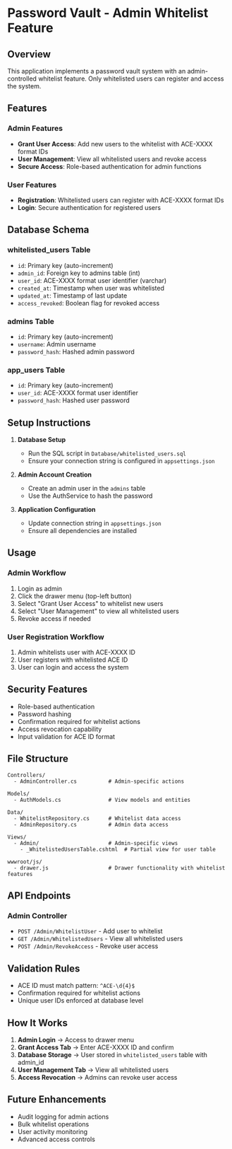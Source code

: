 # Password Vault - Admin Whitelist Feature

## Overview
This application implements a password vault system with an admin-controlled whitelist feature. Only whitelisted users can register and access the system.

## Features

### Admin Features
- **Grant User Access**: Add new users to the whitelist with ACE-XXXX format IDs
- **User Management**: View all whitelisted users and revoke access
- **Secure Access**: Role-based authentication for admin functions

### User Features
- **Registration**: Whitelisted users can register with ACE-XXXX format IDs
- **Login**: Secure authentication for registered users

## Database Schema

### whitelisted_users Table
- `id`: Primary key (auto-increment)
- `admin_id`: Foreign key to admins table (int)
- `user_id`: ACE-XXXX format user identifier (varchar)
- `created_at`: Timestamp when user was whitelisted
- `updated_at`: Timestamp of last update
- `access_revoked`: Boolean flag for revoked access

### admins Table
- `id`: Primary key (auto-increment)
- `username`: Admin username
- `password_hash`: Hashed admin password

### app_users Table
- `id`: Primary key (auto-increment)
- `user_id`: ACE-XXXX format user identifier
- `password_hash`: Hashed user password

## Setup Instructions

1. **Database Setup**
   - Run the SQL script in `Database/whitelisted_users.sql`
   - Ensure your connection string is configured in `appsettings.json`

2. **Admin Account Creation**
   - Create an admin user in the `admins` table
   - Use the AuthService to hash the password

3. **Application Configuration**
   - Update connection string in `appsettings.json`
   - Ensure all dependencies are installed

## Usage

### Admin Workflow
1. Login as admin
2. Click the drawer menu (top-left button)
3. Select "Grant User Access" to whitelist new users
4. Select "User Management" to view all whitelisted users
5. Revoke access if needed

### User Registration Workflow
1. Admin whitelists user with ACE-XXXX ID
2. User registers with whitelisted ACE ID
3. User can login and access the system

## Security Features
- Role-based authentication
- Password hashing
- Confirmation required for whitelist actions
- Access revocation capability
- Input validation for ACE ID format

## File Structure
```
Controllers/
  - AdminController.cs          # Admin-specific actions

Models/
  - AuthModels.cs               # View models and entities

Data/
  - WhitelistRepository.cs      # Whitelist data access
  - AdminRepository.cs          # Admin data access

Views/
  - Admin/                      # Admin-specific views
    - _WhitelistedUsersTable.cshtml  # Partial view for user table

wwwroot/js/
  - drawer.js                   # Drawer functionality with whitelist features
```

## API Endpoints

### Admin Controller
- `POST /Admin/WhitelistUser` - Add user to whitelist
- `GET /Admin/WhitelistedUsers` - View all whitelisted users
- `POST /Admin/RevokeAccess` - Revoke user access

## Validation Rules
- ACE ID must match pattern: `^ACE-\d{4}$`
- Confirmation required for whitelist actions
- Unique user IDs enforced at database level

## How It Works

1. **Admin Login** → Access to drawer menu
2. **Grant Access Tab** → Enter ACE-XXXX ID and confirm
3. **Database Storage** → User stored in `whitelisted_users` table with admin_id
4. **User Management Tab** → View all whitelisted users
5. **Access Revocation** → Admins can revoke user access

## Future Enhancements
- Audit logging for admin actions
- Bulk whitelist operations
- User activity monitoring
- Advanced access controls
